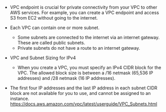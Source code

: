 - VPC endpoint is crucial for private connectivity from your VPC to other AWS services. For example, you can create a VPC endpoint and access S3 from EC2 without going to the internet.
- Each VPC can contain one or more subnet. 
  - Some subnets are connected to the internet via an internet gateway. These are called public subnets. 
  - Private subnets do not have a route to an internet gateway.  
- VPC and Subnet Sizing for IPv4
  - When you create a VPC, you must specify an IPv4 CIDR block for the VPC. The allowed block size is between a /16 netmask (65,536 IP addresses) and /28 netmask (16 IP addresses).
  
- The first four IP addresses and the last IP address in each subnet CIDR block are not available for you to use, and cannot be assigned to an instance. https://docs.aws.amazon.com/vpc/latest/userguide/VPC_Subnets.html
